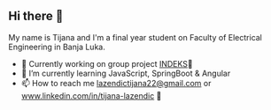 ## Hi there 👋
My name is Tijana and I'm a final year student on Faculty of Electrical Engineering in Banja Luka.

- 🔭 Currently working on group project [INDEKS](https://github.com/dejanjanjic/indeks-student-app)📱  
- 🌱 I’m currently learning JavaScript, SpringBoot & Angular 
- 📫 How to reach me lazendictijana22@gmail.com or www.linkedin.com/in/tijana-lazendic 📩

